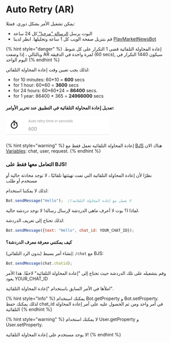 # Auto Retry \(AR\)

يمكن تشغيل الأمر بشكل دوري.  فمثلا:
* البوت يرسل [الرسالة "مرحبا" ](https://help.bots.business/store/welcome-bot#good-morning-every-day)
كل 24 ساعة
* قم بتنزيل صفحة الويب كل 1 ساعة وتحليلها.  انظر لدينا 
[PlayMarketNewsBot](https://telegram.me/PlayMarketNewsBot)

{% hint style="danger" %}
إعادة المحاولة التلقائية قضى 1 التكرار على كل شوط.  وبالتالي ، إذا وضعت AR لمرة واحدة في الدقيقة
\(60 secs\), سيكون 1440 التكرار في اليوم الواحد
{% endhint %}

لذلك يجب تعيين وقت إعادة المحاولة التلقائي:

* for 10 minutes: 60\*10 = **600** secs
* for 1 hour: 60\*60 = **3600** secs
* for 24 hours: 60\*60\*24 = **86400** secs.
* for 1 year: 86400 \* 365 = **24966000** secs

#### تعديل إعادة المحاولة التلقائية في التطبيق عند تحرير الأوامر:

![Auto retry time can be modified on command editing](../.gitbook/assets/image%20%2853%29.png)



{% hint style="warning" %}
إعادة المحاولة التلقائية تعمل فقط مع 
[BJS](https://help.bots.business/scenarios-and-bjs)
 هناك الان 
[Variables](https://help.bots.business/scenarios-and-bjs/variables): chat, user, request.
{% endhint %}

### التعامل معها فقط على BJS!

نظرًا لأن إعادة المحاولة التلقائية التي تمت تهيئتها تلقائيًا ، لا توجد محادثة حالية أو مستخدم أو طلب

لذلك لا يمكننا استخدام:

```javascript
Bot.sendMessage("Hello");  //لا يعمل مع إعادة المحاولة التلقائية
```

لماذا ا؟  بوت لا أعرف ماهي الدردشة لإرسال رسالة!  لا توجد دردشة حالية.

لذلك تحتاج إلى تعريف الدردشة:

```javascript
Bot.sendMessage({text: "Hello", chat_id: YOUR_CHAT_ID});
```

#### كيف يمكنني معرفة معرف الدردشة؟

إنشاء أمر بسيط
\(بدون الرد التلقائي\): `/chat` مع BJS:

```javascript
Bot.sendMessage(chat.chatid);
```

وقم بتشغيله على تلك الدردشة حيث تحتاج إلى "إعادة المحاولة التلقائية" لاحقًا.  هذا الأمر يعود YOUR\_CHAT\_ID

املأها في الأمر السابق باستخدام "إعادة المحاولة التلقائية".



{% hint style="info" %}
يمكنك استخدام Bot.getProperty و Bot.setProperty.  لذلك يمكنك حفظ
 chat\_id
في أمر واحد ومن ثم الحصول عليه على أمر إعادة المحاولة التلقائية
{% endhint %}

{% hint style="warning" %}
لا يمكنك استخدام User.getProperty و User.setProperty.

 لا يوجد مستخدم على إعادة المحاولة التلقائية!
{% endhint %}
